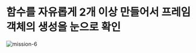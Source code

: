 # 함수를 자유롭게 2개 이상 만들어서 프레임 객체의 생성을 눈으로 확인

![mission-6](https://github.com/Pseudo-Lab/CPython-Guide/assets/48748376/0138687c-747f-4340-8796-df5d03ab30b5)
